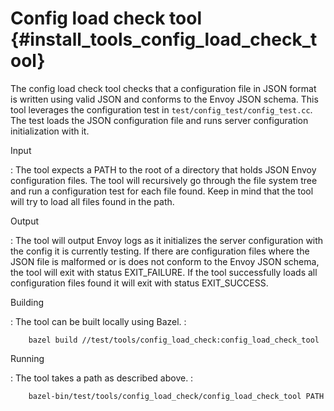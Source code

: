 Config load check tool {#install_tools_config_load_check_tool}
======================

The config load check tool checks that a configuration file in JSON
format is written using valid JSON and conforms to the Envoy JSON
schema. This tool leverages the configuration test in
`test/config_test/config_test.cc`. The test loads the JSON configuration
file and runs server configuration initialization with it.

Input

:   The tool expects a PATH to the root of a directory that holds JSON
    Envoy configuration files. The tool will recursively go through the
    file system tree and run a configuration test for each file found.
    Keep in mind that the tool will try to load all files found in the
    path.

Output

:   The tool will output Envoy logs as it initializes the server
    configuration with the config it is currently testing. If there are
    configuration files where the JSON file is malformed or is does not
    conform to the Envoy JSON schema, the tool will exit with status
    EXIT_FAILURE. If the tool successfully loads all configuration files
    found it will exit with status EXIT_SUCCESS.

Building

:   The tool can be built locally using Bazel. :

        bazel build //test/tools/config_load_check:config_load_check_tool

Running

:   The tool takes a path as described above. :

        bazel-bin/test/tools/config_load_check/config_load_check_tool PATH
